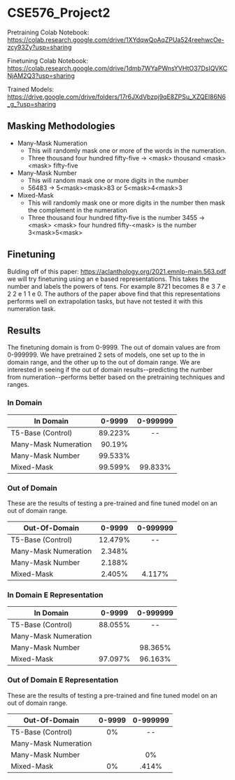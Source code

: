 # CSE576_Project2

Pretraining Colab Notebook: https://colab.research.google.com/drive/1XYdqwQoAqZPUa524reehwcOe-zcy93Zy?usp=sharing

Finetuning Colab Notebook: https://colab.research.google.com/drive/1dmb7WYaPWnsYVHtO37DsIQVKCNjAM2Q3?usp=sharing

Trained Models: https://drive.google.com/drive/folders/17r6JXdVbzpj9qE8ZPSu_XZQEl86N6_g_?usp=sharing

## Masking Methodologies
- Many-Mask Numeration
  - This will randomly mask one or more of the words in the numeration.
  - Three thousand four hundred fifty-five -> \<mask> thousand \<mask> \<mask> fifty-five  
- Many-Mask Number
  - This will random mask one or more digits in the number
  - 56483 -> 5\<mask>\<mask>83 or 5\<mask>4\<mask>3
- Mixed-Mask
  - This will randomly mask one or more digits in the number then mask the complement in the numeration
  - Three thousand four hundred fifty-five is the number 3455 -> \<mask> \<mask> four hundred fifty-\<mask> is the number 3\<mask>5\<mask>

## Finetuning
Bulding off of this paper: https://aclanthology.org/2021.emnlp-main.563.pdf  we will try finetuning using an e based representations. This takes the number and labels the powers of tens. For example 8721 becomes 8 e 3 7 e 2 2 e 1 1 e 0. The authors of the paper above find that this representations performs well on extrapolation tasks, but have not tested it with this numeration task.

## Results
The finetuning domain is from 0-9999. The out of domain values are from 0-999999. We have pretrained 2 sets of models, one set up to the in domain range, and the other up to the out of domain range. We are interested in seeing if the out of domain results--predicting the number from numeration--performs better based on the pretraining techniques and ranges.


### In Domain
|         In Domain            | 0-9999  | 0-999999
|----------------------|:-:|:-:|
| T5-Base (Control)    | 89.223%  | -- |
| Many-Mask Numeration |  90.19% |   |
| Many-Mask Number     | 99.533%  |   |
| Mixed-Mask           | 99.599%  | 99.833%  |

### Out of Domain
These are the results of testing a pre-trained and fine tuned model on an out of domain range.

|         Out-Of-Domain             | 0-9999  | 0-999999
|----------------------|:-:|:-:|
| T5-Base (Control)    |  12.479% | --  |
| Many-Mask Numeration |  2.348% |   |
| Many-Mask Number     | 2.188%  |   |
| Mixed-Mask           |  2.405% |  4.117%  |


### In Domain E Representation
|         In Domain            | 0-9999  | 0-999999
|----------------------|:-:|:-:|
| T5-Base (Control)    | 88.055% | -- |
| Many-Mask Numeration |   |   |
| Many-Mask Number     |  | 98.365%  |
| Mixed-Mask           | 97.097% | 96.163% |

### Out of Domain E Representation
These are the results of testing a pre-trained and fine tuned model on an out of domain range.

|         Out-Of-Domain             | 0-9999  | 0-999999
|----------------------|:-:|:-:|
| T5-Base (Control)    | 0% | --  |
| Many-Mask Numeration |  |   |
| Many-Mask Number     |   | 0%  |
| Mixed-Mask           | 0% |  .414% |
